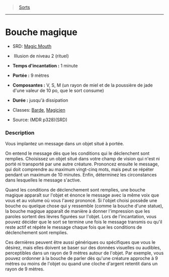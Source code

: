 ﻿---
!SpellItem
Name: Bouche magique
AltName: '[Magic Mouth](srd_spells_magic_mouth.md)'
Type: Illusion
Level: 2
CastingTime: 1 minute
Range: 9 mètres
Components: V, S, M (un rayon de miel et de la poussière de jade d'une valeur de 10 po, que le sort consume)
Duration: jusqu'à dissipation
Classes: '[Barde](hd_bard.md), [Magicien](hd_wizard.md)'
Family: SpellHD
Source: (MDR p328)(SRD)
Ritual: rituel
Id: spells_hd.md#bouche-magique
ParentLink: spells_hd.md#sorts
ParentName: Sorts
NameLevel: 1
Attributes:
  Name: Bouche magique
  Markdown: >+
    # <!--Name-->Bouche magique<!--/Name-->


    - SRD: <!--AltName-->[Magic Mouth](srd_spells_magic_mouth.md)<!--/AltName-->


    -  <!--Type-->Illusion<!--/Type--> de niveau <!--Level-->2<!--/Level--> (<!--Ritual-->rituel<!--/Ritual-->)


    - **Temps d'incantation :** <!--CastingTime-->1 minute<!--/CastingTime-->


    - **Portée :** <!--Range-->9 mètres<!--/Range-->


    - **Composantes :** <!--Components-->V, S, M (un rayon de miel et de la poussière de jade d'une valeur de 10 po, que le sort consume)<!--/Components-->


    - **Durée :** <!--Duration-->jusqu'à dissipation<!--/Duration-->


    - Classes: <!--Classes-->[Barde](hd_bard.md), [Magicien](hd_wizard.md)<!--/Classes-->


    - Source: <!--Source-->(MDR p328)(SRD)<!--/Source-->


    ### Description


    Vous implantez un message dans un objet situé à portée.


    On entend le message dès que les conditions qui le déclenchent sont remplies. Choisissez un objet situé dans votre champ de vision qui n'est ni porté ni transporté par une autre créature. Prononcez ensuite le message, qui doit comprendre au maximum vingt-cinq mots, mais peut se répéter pendant un maximum de 10 minutes. Enfin, déterminez les circonstances dans lesquelles le message s'active.


    Quand les conditions de déclenchement sont remplies, une bouche magique apparaît sur l'objet et énonce le message avec la même voix que vous et au volume où vous l'avez prononcé. Si l'objet choisi possède une bouche ou quelque chose qui y ressemble (comme la bouche d'une statue), la bouche magique apparaît de manière à donner l'impression que les paroles sortent des lèvres figurées sur l'objet. Lors de l'incantation, vous pouvez décider que le sort se termine une fois le message transmis ou qu'il reste actif et répète le message chaque fois que les conditions de déclenchement sont remplies.


    Ces dernières peuvent être aussi génériques ou spécifiques que vous le désirez, mais elles doivent se baser sur des données visuelles ou audibles, perceptibles dans un rayon de 9 mètres autour de l'objet. Par exemple, vous pouvez ordonner à la bouche de parler dès qu'une créature approche à 9 mètres ou moins de l'objet ou quand une cloche d'argent retentit dans un rayon de 9 mètres.

  AltName: '[Magic Mouth](srd_spells_magic_mouth.md)'
  Type: Illusion
  Level: 2
  Ritual: rituel
  CastingTime: 1 minute
  Range: 9 mètres
  Components: V, S, M (un rayon de miel et de la poussière de jade d'une valeur de 10 po, que le sort consume)
  Duration: jusqu'à dissipation
  Classes: '[Barde](hd_bard.md), [Magicien](hd_wizard.md)'
  Source: (MDR p328)(SRD)
AttributesDictionary: >+
  Name: Bouche magique

  Markdown: >+

    # <!--Name-->Bouche magique<!--/Name-->





    - SRD: <!--AltName-->[Magic Mouth](srd_spells_magic_mouth.md)<!--/AltName-->





    -  <!--Type-->Illusion<!--/Type--> de niveau <!--Level-->2<!--/Level--> (<!--Ritual-->rituel<!--/Ritual-->)





    - **Temps d'incantation :** <!--CastingTime-->1 minute<!--/CastingTime-->





    - **Portée :** <!--Range-->9 mètres<!--/Range-->





    - **Composantes :** <!--Components-->V, S, M (un rayon de miel et de la poussière de jade d'une valeur de 10 po, que le sort consume)<!--/Components-->





    - **Durée :** <!--Duration-->jusqu'à dissipation<!--/Duration-->





    - Classes: <!--Classes-->[Barde](hd_bard.md), [Magicien](hd_wizard.md)<!--/Classes-->





    - Source: <!--Source-->(MDR p328)(SRD)<!--/Source-->





    ### Description





    Vous implantez un message dans un objet situé à portée.





    On entend le message dès que les conditions qui le déclenchent sont remplies. Choisissez un objet situé dans votre champ de vision qui n'est ni porté ni transporté par une autre créature. Prononcez ensuite le message, qui doit comprendre au maximum vingt-cinq mots, mais peut se répéter pendant un maximum de 10 minutes. Enfin, déterminez les circonstances dans lesquelles le message s'active.





    Quand les conditions de déclenchement sont remplies, une bouche magique apparaît sur l'objet et énonce le message avec la même voix que vous et au volume où vous l'avez prononcé. Si l'objet choisi possède une bouche ou quelque chose qui y ressemble (comme la bouche d'une statue), la bouche magique apparaît de manière à donner l'impression que les paroles sortent des lèvres figurées sur l'objet. Lors de l'incantation, vous pouvez décider que le sort se termine une fois le message transmis ou qu'il reste actif et répète le message chaque fois que les conditions de déclenchement sont remplies.





    Ces dernières peuvent être aussi génériques ou spécifiques que vous le désirez, mais elles doivent se baser sur des données visuelles ou audibles, perceptibles dans un rayon de 9 mètres autour de l'objet. Par exemple, vous pouvez ordonner à la bouche de parler dès qu'une créature approche à 9 mètres ou moins de l'objet ou quand une cloche d'argent retentit dans un rayon de 9 mètres.



  AltName: '[Magic Mouth](srd_spells_magic_mouth.md)'

  Type: Illusion

  Level: 2

  Ritual: rituel

  CastingTime: 1 minute

  Range: 9 mètres

  Components: V, S, M (un rayon de miel et de la poussière de jade d'une valeur de 10 po, que le sort consume)

  Duration: jusqu'à dissipation

  Classes: '[Barde](hd_bard.md), [Magicien](hd_wizard.md)'

  Source: (MDR p328)(SRD)

---
> [Sorts](hd_spells.md)

---

# Bouche magique

- SRD: [Magic Mouth](srd_spells_magic_mouth.md)

-  Illusion de niveau 2 (rituel)

- **Temps d'incantation :** 1 minute

- **Portée :** 9 mètres

- **Composantes :** V, S, M (un rayon de miel et de la poussière de jade d'une valeur de 10 po, que le sort consume)

- **Durée :** jusqu'à dissipation

- Classes: [Barde](hd_bard.md), [Magicien](hd_wizard.md)

- Source: (MDR p328)(SRD)

### Description

Vous implantez un message dans un objet situé à portée.

On entend le message dès que les conditions qui le déclenchent sont remplies. Choisissez un objet situé dans votre champ de vision qui n'est ni porté ni transporté par une autre créature. Prononcez ensuite le message, qui doit comprendre au maximum vingt-cinq mots, mais peut se répéter pendant un maximum de 10 minutes. Enfin, déterminez les circonstances dans lesquelles le message s'active.

Quand les conditions de déclenchement sont remplies, une bouche magique apparaît sur l'objet et énonce le message avec la même voix que vous et au volume où vous l'avez prononcé. Si l'objet choisi possède une bouche ou quelque chose qui y ressemble (comme la bouche d'une statue), la bouche magique apparaît de manière à donner l'impression que les paroles sortent des lèvres figurées sur l'objet. Lors de l'incantation, vous pouvez décider que le sort se termine une fois le message transmis ou qu'il reste actif et répète le message chaque fois que les conditions de déclenchement sont remplies.

Ces dernières peuvent être aussi génériques ou spécifiques que vous le désirez, mais elles doivent se baser sur des données visuelles ou audibles, perceptibles dans un rayon de 9 mètres autour de l'objet. Par exemple, vous pouvez ordonner à la bouche de parler dès qu'une créature approche à 9 mètres ou moins de l'objet ou quand une cloche d'argent retentit dans un rayon de 9 mètres.


